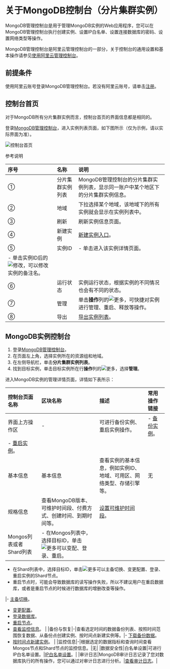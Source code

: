 # 关于MongoDB控制台（分片集群实例）

MongoDB管理控制台是用于管理MongoDB实例的Web应用程序，您可以在MongoDB管理控制台执行创建实例、设置IP白名单、设置连接数据库的密码、设置网络类型等操作。

MongoDB管理控制台是阿里云管理控制台的一部分，关于控制台的通用设置和基本操作请参见[使用阿里云管理控制台](https://www.alibabacloud.com/help/zh/doc-detail/47605.html)。

## 前提条件

使用阿里云账号登录MongoDB管理控制台。若没有阿里云账号，请单击[注册](https://account.aliyun.com/register/register.htm)。

## 控制台首页

对于MongoDB所有分片集群实例而言，控制台首页的界面信息都是相同的。

登录[MongoDB管理控制台](https://mongodb.console.aliyun.com/)，进入实例列表页面，如下图所示（仅为示例，请以实际界面为准）。

![控制台首页](https://static-aliyun-doc.oss-accelerate.aliyuncs.com/assets/img/zh-CN/8178317951/p87948.png)

参考说明

|序号|名称|说明|
|:-|:-|:-|
|①|分片集群实例列表|MongoDB管理控制台的分片集群实例列表，显示同一账户中某个地区下的分片集群实例信息。|
|②|地域|下拉选择某个地域，该地域下的所有实例就会显示在实例列表中。|
|③|刷新|刷新实例信息页面。|
|④|新建实例|[新建实例入口](https://www.alibabacloud.com/help/zh/doc-detail/55137.htm)。|
|⑤|实例ID|-   单击进入该实例详情页面。
-   单击实例ID后的![修改](https://static-aliyun-doc.oss-accelerate.aliyuncs.com/assets/img/zh-CN/9878113261/p280997.png)，可以修改实例的备注名。 |
|⑥|运行状态|实例运行状态，根据实例的不同情况也会有不同的状态。|
|⑦|管理|单击**操作**列的![更多](https://static-aliyun-doc.oss-accelerate.aliyuncs.com/assets/img/zh-CN/9878113261/p280998.png)，可快捷对实例进行管理、重启、释放等操作。|
|⑧|导出|[导出实例列表](/intl.zh-CN/用户指南/实例管理/导出实例列表.md)。|

## MongoDB实例控制台

1.  登录[MongoDB管理控制台](https://mongodb.console.aliyun.com/)。
2.  在页面左上角，选择实例所在的资源组和地域。
3.  在左侧导航栏，单击**分片集群实例列表**。
4.  找到目标实例，单击目标实例所在行**操作**列的![更多](https://static-aliyun-doc.oss-accelerate.aliyuncs.com/assets/img/zh-CN/9878113261/p280998.png)，选择**管理**。

进入MongoDB实例的管理详情页面，详情如下表所示：

|控制台页面名称|区块名称|描述|常用操作链接|
|:------|:---|:-|:-----|
|界面上方操作区|-|可进行备份实例、重启实例操作。|-   [备份实例](/intl.zh-CN/用户指南/数据备份/手动备份MongoDB数据.md)。
-   [重启实例](/intl.zh-CN/用户指南/实例管理/重启实例.md)。 |
|基本信息|基本信息|查看实例的基本信息，例如实例ID、地域、可用区、网络类型、存储引擎等。|无|
|规格信息|查看MongoDB版本、可维护时间段、付费方式、创建时间、到期时间等。|[设置可维护时间段](/intl.zh-CN/用户指南/实例管理/设置可维护时间段.md)。|
|Mongos列表或者Shard列表|-   在Mongos列表中，选择目标ID，单击![更多](https://static-aliyun-doc.oss-accelerate.aliyuncs.com/assets/img/zh-CN/9878113261/p280998.png)可以变配、登录、重启。
-   在Shard列表中，选择目标ID，单击![更多](https://static-aliyun-doc.oss-accelerate.aliyuncs.com/assets/img/zh-CN/9878113261/p280998.png)可以主备切换、变更配置、登录、重启实例的Shard节点。
-   重启节点时，可能会导致数据库的读写操作失败，所以不建议用户在重启数据库，或者是重启节点的时候进行数据库的增删改查等操作。

|-   [主备切换](/intl.zh-CN/用户指南/主备切换/分片集群实例设置主备切换.md)。
-   [变更配置](/intl.zh-CN/用户指南/实例管理/变更实例配置/变更配置方案概览.md)。
-   [登录数据库](/intl.zh-CN/快速入门/连接实例/通过DMS连接MongoDB分片集群实例.md)。
-   [重启节点](/intl.zh-CN/用户指南/实例管理/重启实例.mdsection_q52_thn_cfb)。
-   [查看监控信息](/intl.zh-CN/用户指南/监控与报警/监控信息/查看监控信息.md)。 |
|备份与恢复|-|查看选定时间的数据备份列表、按照时间范围恢复数据、从备份点创建实例、按时间点新建实例等。|-   [下载备份数据]()。
-   [按时间点新建实例](/intl.zh-CN/用户指南/数据恢复/按时间点新建实例.md)。 |
|监控信息|-|根据选定的数据指标和查询时间查看Mongos节点和Shard节点的监控信息。|无|
|数据安全性|白名单设置|可进行IP白名单设置。|[IP白名单设置]()。|
|审计日志|MongoDB审计日志记录了您对数据库执行的所有操作，您可以通过对审计日志进行分析。|[查看审计日志]()。|

